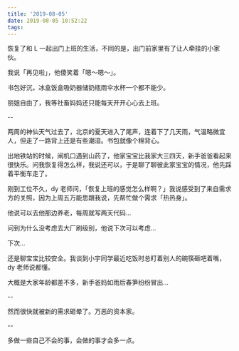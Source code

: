 ```yaml
---
title: '2019-08-05'
date: 2019-08-05 10:52:22
tags:
---
```


恢复了和 L 一起出门上班的生活，不同的是，出门前家里有了让人牵挂的小家伙。

我说「再见啦」，他傻笑着「嗯～嗯～」。

书包好沉，冰盒饭盒吸奶器储奶瓶雨伞水杯一个都不能少。

丽姐自由了，我等社畜妈妈还只能每天开开心心去上班。

--

两周的神仙天气过去了，北京的夏天进入了尾声，连着下了几天雨，气温略微宜人，但走了一路背上还是有些潮湿。书包就像个棉背心。

出地铁站的时候，闸机口遇到山药了，他家宝宝比我家大三四天，新手爸爸看起来很快乐。问我恢复得怎么样，我说还可以，于是聊了聊彼此家宝宝的情况，他先踩着平衡车走了。

刚到工位不久，dy 老师问，「恢复上班的感觉怎么样啊？」我说感受到了来自需求方的关照，因为上周五万能思跟我说，先帮忙做个需求「热热身」。

他说可以去他那边养老，每周就写两天代码...

问到为什么没考虑去大厂刷级别，他说下次可以考虑...

下次...

还是聊宝宝比较安全。我谈到小宇同学最近吃饭时总盯着别人的碗筷砸吧着嘴，dy 老师说都懂。

大概是大家年龄都差不多，新手爸妈如雨后春笋纷纷冒出...

--

然而很快就被新的需求砸晕了。万恶的资本家。

--

多做一些自己不会的事，会做的事才会多一点。


